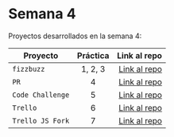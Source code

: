 # Semana 4 

Proyectos desarrollados en la semana 4:

| Proyecto | Práctica | Link al repo |
| ------------- |:-------------:| -----:|
|`fizzbuzz`|1, 2, 3|[Link al repo](https://github.com/urielnat/semana-4)|
|`PR`|4|[Link al repo](https://github.com/urielnat/fizzbuzz)|
|`Code Challenge`|5|[Link al repo](https://github.com/urielnat/codeChallenge)|
|`Trello`|6|[Link al repo](https://github.com/urielnat/trelloJs/tree/master/trello%20API)|
|`Trello JS Fork`|7|[Link al repo](https://github.com/urielnat/trello)|